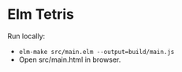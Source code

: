 # Elm Tetris
Run locally:

- `elm-make src/main.elm --output=build/main.js`
- Open src/main.html in browser.